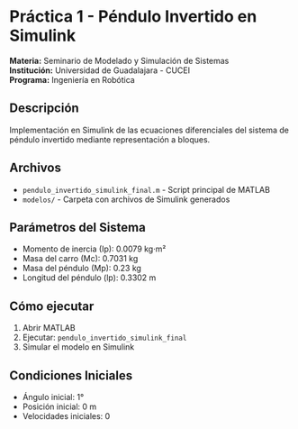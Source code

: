 # Práctica 1 - Péndulo Invertido en Simulink

**Materia:** Seminario de Modelado y Simulación de Sistemas  
**Institución:** Universidad de Guadalajara - CUCEI  
**Programa:** Ingeniería en Robótica  

## Descripción
Implementación en Simulink de las ecuaciones diferenciales del sistema de péndulo invertido mediante representación a bloques.

## Archivos
- `pendulo_invertido_simulink_final.m` - Script principal de MATLAB
- `modelos/` - Carpeta con archivos de Simulink generados

## Parámetros del Sistema
- Momento de inercia (Ip): 0.0079 kg·m²
- Masa del carro (Mc): 0.7031 kg
- Masa del péndulo (Mp): 0.23 kg
- Longitud del péndulo (lp): 0.3302 m

## Cómo ejecutar
1. Abrir MATLAB
2. Ejecutar: `pendulo_invertido_simulink_final`
3. Simular el modelo en Simulink

## Condiciones Iniciales
- Ángulo inicial: 1°
- Posición inicial: 0 m
- Velocidades iniciales: 0
